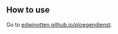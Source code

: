 ## How to use
Go to [edwinotten.github.io/ploegendienst](https://edwinotten.github.io/ploegendienst/).
